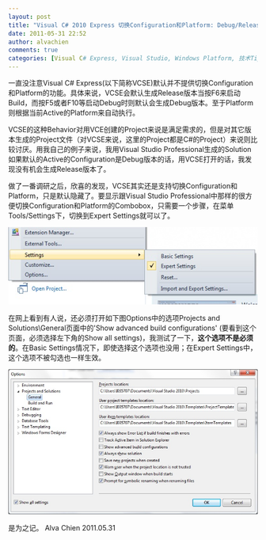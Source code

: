 ```yaml
---
layout: post
title: "Visual C# 2010 Express 切换Configuration和Platform: Debug/Release, Any CPU/X86/X64/Itanium"
date: 2011-05-31 22:52
author: alvachien
comments: true
categories: [Visual C# Express, Visual Studio, Windows Platform, 技术Tips]
---
```

一直没注意Visual C# Express(以下简称VCSE)默认并不提供切换Configuration和Platform的功能。具体来说，VCSE会默认生成Release版本当按F6来启动Build，而按F5或者F10等启动Debug时则默认会生成Debug版本。至于Platform则根据当前Active的Platform来自动执行。

VCSE的这种Behavior对用VCE创建的Project来说是满足需求的，但是对其它版本生成的Project文件（对VCSE来说，这里的Project都是C#的Project）来说则比较讨厌。用我自己的例子来说，我用Visual Studio Professional生成的Solution如果默认的Active的Configuration是Debug版本的话，用VCSE打开的话，我发现没有机会生成Release版本了。

做了一番调研之后，欣喜的发现，VCSE其实还是支持切换Configuration和Platform，只是默认隐藏了。要显示跟Visual Studio Professional中那样的很方便切换Configuration和Platform的Combobox，只需要一个步骤，在菜单Tools/Settings下，切换到Expert Settings就可以了。

![Setting - Expert Setting](/assets/uploads/2011/05/VCSE_1.jpg)

在网上看到有人说，还必须打开如下图Options中的选项Projects and Solutions\General页面中的'Show advanced build configurations' (要看到这个页面，必须选择左下角的Show all settings)，我测试了一下，**这个选项不是必须的**。在Basic Settings情况下，即使选择这个选项也没用；在Expert Settings中，这个选项不被勾选也一样生效。

![Options](/assets/uploads/2011/05/VCSE_2.jpg)

是为之记。
Alva Chien
2011.05.31

